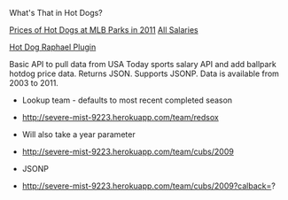 What's That in Hot Dogs?

[Prices of Hot Dogs at MLB Parks in 2011](https://gist.github.com/2182947)
[All Salaries](https://gist.github.com/e85e361c59be01ec5329)

[Hot Dog Raphael Plugin](https://gist.github.com/2183517)

Basic API to pull data from USA Today sports salary API and add ballpark hotdog price data.  Returns JSON.  Supports JSONP.
Data is available from 2003 to 2011.  

* Lookup team - defaults to most recent completed season

 * http://severe-mist-9223.herokuapp.com/team/redsox

* Will also take a year parameter

 * http://severe-mist-9223.herokuapp.com/team/cubs/2009

* JSONP
 * http://severe-mist-9223.herokuapp.com/team/cubs/2009?calback=?